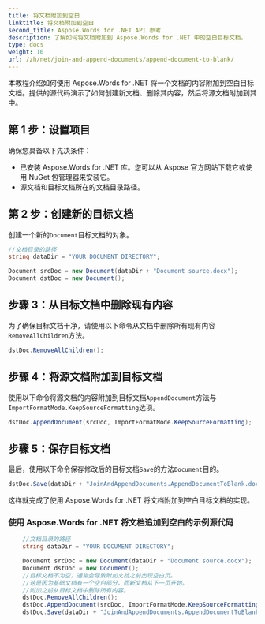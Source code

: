 ```yaml
---
title: 将文档附加到空白
linktitle: 将文档附加到空白
second_title: Aspose.Words for .NET API 参考
description: 了解如何将文档附加到 Aspose.Words for .NET 中的空白目标文档。
type: docs
weight: 10
url: /zh/net/join-and-append-documents/append-document-to-blank/
---
```


本教程介绍如何使用 Aspose.Words for .NET 将一个文档的内容附加到空白目标文档。提供的源代码演示了如何创建新文档、删除其内容，然后将源文档附加到其中。

## 第 1 步：设置项目

确保您具备以下先决条件：

- 已安装 Aspose.Words for .NET 库。您可以从 Aspose 官方网站下载它或使用 NuGet 包管理器来安装它。
- 源文档和目标文档所在的文档目录路径。

## 第 2 步：创建新的目标文档

创建一个新的`Document`目标文档的对象。

```csharp
//文档目录的路径
string dataDir = "YOUR DOCUMENT DIRECTORY";

Document srcDoc = new Document(dataDir + "Document source.docx");
Document dstDoc = new Document();
```

## 步骤 3：从目标文档中删除现有内容

为了确保目标文档干净，请使用以下命令从文档中删除所有现有内容`RemoveAllChildren`方法。

```csharp
dstDoc.RemoveAllChildren();
```

## 步骤 4：将源文档附加到目标文档

使用以下命令将源文档的内容附加到目标文档`AppendDocument`方法与`ImportFormatMode.KeepSourceFormatting`选项。

```csharp
dstDoc.AppendDocument(srcDoc, ImportFormatMode.KeepSourceFormatting);
```

## 步骤 5：保存目标文档

最后，使用以下命令保存修改后的目标文档`Save`的方法`Document`目的。

```csharp
dstDoc.Save(dataDir + "JoinAndAppendDocuments.AppendDocumentToBlank.docx");
```

这样就完成了使用 Aspose.Words for .NET 将文档附加到空白目标文档的实现。

### 使用 Aspose.Words for .NET 将文档追加到空白的示例源代码 

```csharp
	//文档目录的路径
	string dataDir = "YOUR DOCUMENT DIRECTORY";

	Document srcDoc = new Document(dataDir + "Document source.docx");
	Document dstDoc = new Document();
	//目标文档不为空，通常会导致附加文档之前出现空白页。
	//这是因为基础文档有一个空白部分，而新文档从下一页开始。
	//附加之前从目标文档中删除所有内容。
	dstDoc.RemoveAllChildren();
	dstDoc.AppendDocument(srcDoc, ImportFormatMode.KeepSourceFormatting);
	dstDoc.Save(dataDir + "JoinAndAppendDocuments.AppendDocumentToBlank.docx");

```